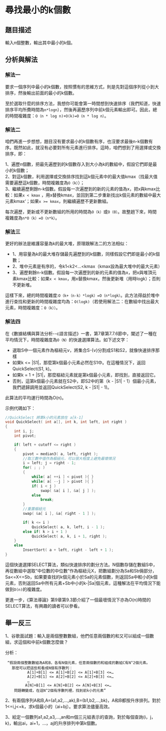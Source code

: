 # 尋找最小的k個數


## 題目描述

輸入n個整數，輸出其中最小的k個。  

## 分析與解法
### 解法一

要求一個序列中最小的k個數，按照慣有的思維方式，則是先對這個序列從小到大排序，然後輸出前面的最小的k個數。

至於選取什麼的排序方法，我想你可能會第一時間想到快速排序（我們知道，快速排序平均所費時間為`n*logn`），然後再遍歷序列中前k個元素輸出即可。因此，總的時間複雜度：`O（n * log n)+O(k)=O（n * log n）`。

### 解法二

咱們再進一步想想，題目沒有要求最小的k個數有序，也沒要求最後n-k個數有序。既然如此，就沒有必要對所有元素進行排序。這時，咱們想到了用選擇或交換排序，即：
 
1、遍歷n個數，把最先遍歷到的k個數存入到大小為k的數組中，假設它們即是最小的k個數；  
2、對這k個數，利用選擇或交換排序找到這k個元素中的最大值kmax（找最大值需要遍歷這k個數，時間複雜度為`O（k）`）；  
3、繼續遍歷剩餘n-k個數。假設每一次遍歷到的新的元素的值為x，把x與kmax比較：如果`x < kmax` ，用x替換kmax，並回到第二步重新找出k個元素的數組中最大元素kmax‘；如果`x >= kmax`，則繼續遍歷不更新數組。  

每次遍歷，更新或不更新數組的所用的時間為`O（k）`或`O（0）`。故整趟下來，時間複雜度為`n*O（k）=O（n*k）`。
	
### 解法三

更好的辦法是維護容量為k的最大堆，原理跟解法二的方法相似：

- 1、用容量為k的最大堆存儲最先遍歷到的k個數，同樣假設它們即是最小的k個數；
- 2、堆中元素是有序的，令k1<k2<...<kmax（kmax設為最大堆中的最大元素）
- 3、遍歷剩餘n-k個數。假設每一次遍歷到的新的元素的值為x，把x與堆頂元素kmax比較：如果`x < kmax`，用x替換kmax，然後更新堆（用時logk）；否則不更新堆。

這樣下來，總的時間複雜度:`O（k+（n-k）*logk）=O（n*logk）`。此方法得益於堆中進行查找和更新的時間複雜度均為：`O(logk)`（若使用解法二：在數組中找出最大元素，時間複雜度：`O（k））`。

### 解法四

在《數據結構與算法分析--c語言描述》一書，第7章第7.7.6節中，闡述了一種在平均情況下，時間複雜度為`O（N）`的快速選擇算法。如下述文字：

 - 選取S中一個元素作為樞紐元v，將集合S-{v}分割成S1和S2，就像快速排序那樣
- 如果k <= |S1|，那麼第k個最小元素必然在S1中。在這種情況下，返回QuickSelect(S1, k)。
- 如果k = 1 + |S1|，那麼樞紐元素就是第k個最小元素，即找到，直接返回它。
- 否則，這第k個最小元素就在S2中，即S2中的第（k - |S1| - 1）個最小元素，我們遞歸調用並返回QuickSelect(S2, k - |S1| - 1)。

此算法的平均運行時間為O(n)。 

示例代碼如下：

```cpp  
//QuickSelect 將第k小的元素放在 a[k-1]  
void QuickSelect( int a[], int k, int left, int right )
{
    int i, j;
    int pivot;

    if( left + cutoff <= right )
    {
        pivot = median3( a, left, right );
        //取三數中值作為樞紐元，可以很大程度上避免最壞情況
        i = left; j = right - 1;
        for( ; ; )
        {
            while( a[ ++i ] < pivot ){ }
            while( a[ --j ] > pivot ){ }
            if( i < j )
                swap( &a[ i ], &a[ j ] );
            else
                break;
        }
        //重置樞紐元
        swap( &a[ i ], &a[ right - 1 ] );  

        if( k <= i )
            QuickSelect( a, k, left, i - 1 );
        else if( k > i + 1 )
            QuickSelect( a, k, i + 1, right );
    }
    else  
        InsertSort( a + left, right - left + 1 );
}

```

這個快速選擇SELECT算法，類似快速排序的劃分方法。N個數存儲在數組S中，再從數組中選取“中位數的中位數”作為樞紐元X，把數組劃分為Sa和Sb倆部分，Sa<=X<=Sb，如果要查找的k個元素小於Sa的元素個數，則返回Sa中較小的k個元素，否則返回Sa中所有元素+Sb中小的k-|Sa|個元素，這種解法在平均情況下能做到`O(n)`的複雜度。

更進一步，《算法導論》第9章第9.3節介紹了一個最壞情況下亦為O(n)時間的SELECT算法，有興趣的讀者可以參看。


## 舉一反三
1、谷歌面試題：輸入是兩個整數數組，他們任意兩個數的和又可以組成一個數組，求這個和中前k個數怎麼做？

分析：  

     “假設兩個整數數組為A和B，各有N個元素，任意兩個數的和組成的數組C有N^2個元素。
       那麼可以把這些和看成N個有序數列：
              A[1]+B[1] <= A[1]+B[2] <= A[1]+B[3] <=…
              A[2]+B[1] <= A[2]+B[2] <= A[2]+B[3] <=…
              …
             A[N]+B[1] <= A[N]+B[2] <= A[N]+B[3] <=…
        問題轉變成，在這N^2個有序數列裡，找到前k小的元素”


2、有兩個序列A和B,A=(a1,a2,...,ak),B=(b1,b2,...,bk)，A和B都按升序排列。對於1<=i,j<=k，求k個最小的（ai+bj）。要求算法儘量高效。


3、給定一個數列a1,a2,a3,...,an和m個三元組表示的查詢，對於每個查詢(i，j，k)，輸出ai，ai+1，...，aj的升序排列中第k個數。
